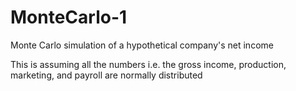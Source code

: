 # MonteCarlo-1
Monte Carlo simulation of a hypothetical company's net income

This is assuming all the numbers i.e. the gross income, production, marketing, and payroll are normally distributed
